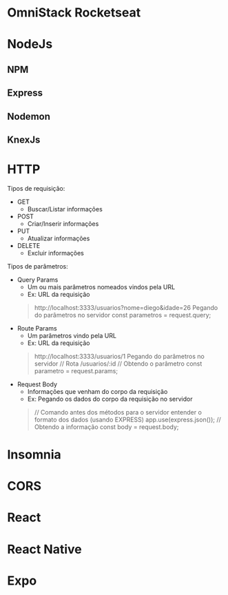 # OmniStack Rocketseat

# NodeJs
## NPM
## Express
## Nodemon
## KnexJs
# HTTP

Tipos de requisição:
- GET
  - Buscar/Listar informações
- POST
  - Criar/Inserir informações
- PUT
  - Atualizar informações
- DELETE
  - Excluir informações

Tipos de parâmetros:
- Query Params
  - Um ou mais parâmetros nomeados vindos pela URL
  - Ex:
  URL da requisição
  > http://localhost:3333/usuarios?nome=diego&idade=26
  Pegando do parâmetros no servidor
  > const parametros = request.query;
- Route Params
  - Um parâmetros vindo pela URL
  - Ex:
  URL da requisição
  > http://localhost:3333/usuarios/1
  Pegando do parâmetros no servidor
  > // Rota
  > /usuarios/:id
  > // Obtendo o parâmetro
  > const parametro = request.params;
- Request Body
  - Informações que venham do corpo da requisição
  - Ex:
  Pegando os dados do corpo da requisição no servidor
  > // Comando antes dos métodos para o servidor entender o formato dos dados (usando EXPRESS)
  > app.use(express.json());
  > // Obtendo a informação
  > const body = request.body;

# Insomnia
# CORS
# React
# React Native
# Expo
